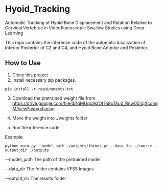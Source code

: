 # Hyoid_Tracking

Automatic Tracking of Hyoid Bone Displacement and Rotation Relative to Cervical Vertebrae in Videofluoroscopic Swallow
Studies using Deep Learning

This repo contains the inference code of the automatic localization of Inferior Posterior of C2 and C4, and Hyoid Bone
Anterior and Posterior.

## How to Use

1. Clone this project
2. Install necessary pip packages.

```commandline
pip install -r requirements.txt
```
3. Download the pretrained weight file from https://drive.google.com/file/d/1qMUqc9sfOt7a9o7Au0_Rnw054qXcdnpM/view?usp=sharing
4. Move the weight into ./weights folder

5. Run the inference code

Example:

```
python main.py --model_path ./weights/fhrnet.pt --data_dir ./source --output_dir ./outputs
```

--model_path The path of the pretrained model

--data_dir The folder contains VFSS Images

--output_dir The results folder

